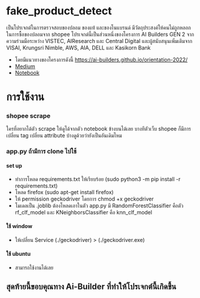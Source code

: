 # fake_product_detect
เป็นโปรเจกต์ในการตรวจสอบของปลอม ของแท้ และของโนแบรนด์
มีวัตถุประสงค์ให้คนไม่ถูกหลอกในการซื้อของปลอมจาก shopee โปรเจกต์นี้เป็นส่วนหนึ่งของโครงการ AI Builders GEN 2 จากความร่วมมือระหว่าง VISTEC, AIResearch และ Central Digital และผู้สนับสนุนเพิ่มเติมจาก VISAI, Krungsri Nimble, AWS, AIA, DELL และ Kasikorn Bank
- โดยมีแนวทางของโครงการดังนี้ https://ai-builders.github.io/orientation-2022/
- [Medium](https://medium.com/@jessadajackpranee/%E0%B8%82%E0%B8%AD%E0%B8%87%E0%B8%9B%E0%B8%A5%E0%B8%AD%E0%B8%A1%E0%B8%81%E0%B8%B1%E0%B8%9A-e-commerce-c2d1bb142e2e)
- [Notebook](https://github.com/JackJessada/fake_product_detect/blob/main/Fake_Product_Detect_Nb.ipynb)
# การใช้งาน
### shopee scrape
ใครที่อยากได้ตัว scrape ให้ดูได้จากตัว notebook ข้างบนได้เลย บางทีตัวเว็บ shopee ก็มีการเปลี่ยน tag เปลี่ยน attribute บ้างดูด้วยว่ายังเป็นอันเดิมไหม
### app.py ถ้ามีการ clone ไปใช้
#### set up
- ทำการโหลด requirements.txt ให้เรียบร้อย (sudo python3 -m pip install -r requirements.txt)
- โหลด firefox (sudo apt-get install firefox)
- ให้ permission geckodriver โดยการ chmod +x geckodriver
- โมเดลเป็น .joblib ต้องโหลดเอาในตัว app.py มี RandomForestClassifier คือตัว rf_clf_model และ KNeighborsClassifier คือ knn_clf_model 
#### ใช้ window
- ให้เปลี่ยน Service (./geckodriver) > (./geckodriver.exe)
#### ใช้ ubuntu
- สามารถใช้งานได้เลย
## สุดท้ายนี้ขอบคุณทาง Ai-Builder ที่ทำให้โปรเจกต์นี้เกิดขึ้น
